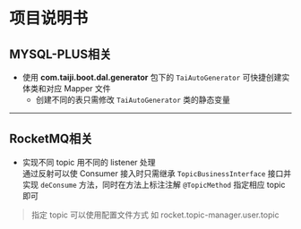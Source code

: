 # 项目说明书
## MYSQL-PLUS相关
- 使用 **com.taiji.boot.dal.generator** 包下的 ```TaiAutoGenerator``` 可快捷创建实体类和对应 Mapper 文件
   - 创建不同的表只需修改 ```TaiAutoGenerator``` 类的静态变量
--- 
## RocketMQ相关
- 实现不同 topic 用不同的 listener 处理 <br>
    通过反射可以使 Consumer 接入时只需继承 ```TopicBusinessInterface``` 接口并实现 ```deConsume``` 方法，同时在方法上标注注解 ```@TopicMethod``` 指定相应 topic 即可
> 指定 topic 可以使用配置文件方式 如 rocket.topic-manager.user.topic 